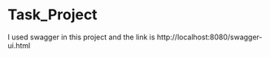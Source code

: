 # Task_Project

I used swagger in this project and the link is http://localhost:8080/swagger-ui.html 
